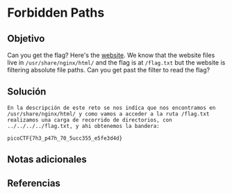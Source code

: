 # Forbidden Paths
## Objetivo
Can you get the flag? Here's the [website](http://saturn.picoctf.net:64403/). We know that the website files live in `/usr/share/nginx/html/` and the flag is at `/flag.txt` but the website is filtering absolute file paths. Can you get past the filter to read the flag?
## Solución
```
En la descripción de este reto se nos indíca que nos encontramos en /usr/share/nginx/html/ y como vamos a acceder a la ruta /flag.txt realizamos una carga de recorrido de directorios, con ../../../../flag.txt, y ahi obtenemos la bandera:

picoCTF{7h3_p47h_70_5ucc355_e5fe3d4d}
```
## Notas adicionales
## Referencias
